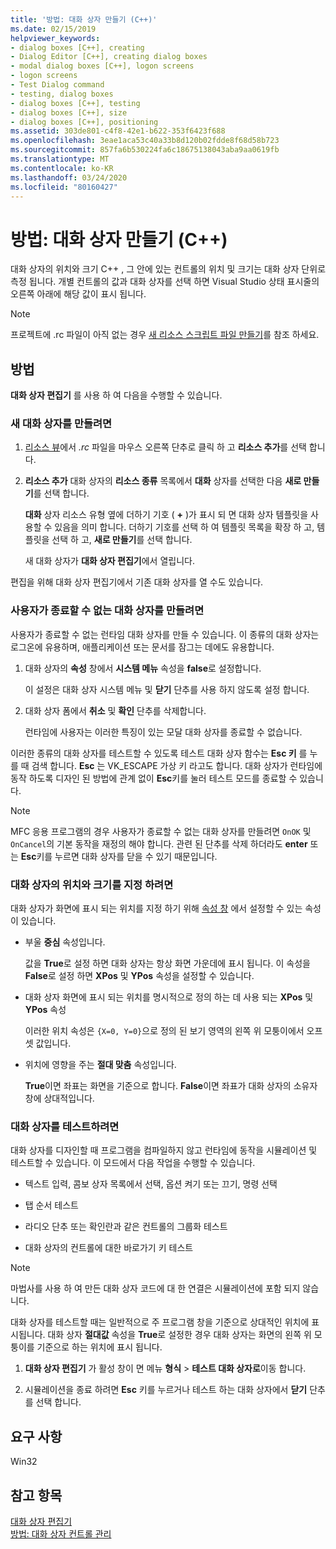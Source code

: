 ```yaml
---
title: '방법: 대화 상자 만들기 (C++)'
ms.date: 02/15/2019
helpviewer_keywords:
- dialog boxes [C++], creating
- Dialog Editor [C++], creating dialog boxes
- modal dialog boxes [C++], logon screens
- logon screens
- Test Dialog command
- testing, dialog boxes
- dialog boxes [C++], testing
- dialog boxes [C++], size
- dialog boxes [C++], positioning
ms.assetid: 303de801-c4f8-42e1-b622-353f6423f688
ms.openlocfilehash: 3eae1aca53c40a33b8d120b02fdde8f68d58b723
ms.sourcegitcommit: 857fa6b530224fa6c18675138043aba9aa0619fb
ms.translationtype: MT
ms.contentlocale: ko-KR
ms.lasthandoff: 03/24/2020
ms.locfileid: "80160427"
---
```

# <a name="how-to-create-a-dialog-box-c"></a>방법: 대화 상자 만들기 (C++)

대화 상자의 위치와 크기 C++ , 그 안에 있는 컨트롤의 위치 및 크기는 대화 상자 단위로 측정 됩니다. 개별 컨트롤의 값과 대화 상자를 선택 하면 Visual Studio 상태 표시줄의 오른쪽 아래에 해당 값이 표시 됩니다.

> [!NOTE]
> 프로젝트에 .rc 파일이 아직 없는 경우 [새 리소스 스크립트 파일 만들기](../windows/how-to-create-a-resource-script-file.md)를 참조 하세요.

## <a name="how-to"></a>방법

**대화 상자 편집기** 를 사용 하 여 다음을 수행할 수 있습니다.

### <a name="to-create-a-new-dialog-box"></a>새 대화 상자를 만들려면

1. [리소스 뷰](how-to-create-a-resource-script-file.md#create-resources)에서 *.rc* 파일을 마우스 오른쪽 단추로 클릭 하 고 **리소스 추가**를 선택 합니다.

1. **리소스 추가** 대화 상자의 **리소스 종류** 목록에서 **대화** 상자를 선택한 다음 **새로 만들기**를 선택 합니다.

   **대화** 상자 리소스 유형 옆에 더하기 기호 ( **+** )가 표시 되 면 대화 상자 템플릿을 사용할 수 있음을 의미 합니다. 더하기 기호를 선택 하 여 템플릿 목록을 확장 하 고, 템플릿을 선택 하 고, **새로 만들기**를 선택 합니다.

   새 대화 상자가 **대화 상자 편집기**에서 열립니다.

편집을 위해 대화 상자 편집기에서 기존 대화 상자를 열 수도 있습니다.

### <a name="to-create-a-dialog-box-that-a-user-cant-exit"></a>사용자가 종료할 수 없는 대화 상자를 만들려면

사용자가 종료할 수 없는 런타임 대화 상자를 만들 수 있습니다. 이 종류의 대화 상자는 로그온에 유용하며, 애플리케이션 또는 문서를 잠그는 데에도 유용합니다.

1. 대화 상자의 **속성** 창에서 **시스템 메뉴** 속성을 **false**로 설정합니다.

   이 설정은 대화 상자 시스템 메뉴 및 **닫기** 단추를 사용 하지 않도록 설정 합니다.

1. 대화 상자 폼에서 **취소** 및 **확인** 단추를 삭제합니다.

   런타임에 사용자는 이러한 특징이 있는 모달 대화 상자를 종료할 수 없습니다.

이러한 종류의 대화 상자를 테스트할 수 있도록 테스트 대화 상자 함수는 **Esc 키** 를 누를 때 검색 합니다. **Esc** 는 VK_ESCAPE 가상 키 라고도 합니다. 대화 상자가 런타임에 동작 하도록 디자인 된 방법에 관계 없이 **Esc**키를 눌러 테스트 모드를 종료할 수 있습니다.

> [!NOTE]
> MFC 응용 프로그램의 경우 사용자가 종료할 수 없는 대화 상자를 만들려면 `OnOK` 및 `OnCancel`의 기본 동작을 재정의 해야 합니다. 관련 된 단추를 삭제 하더라도 **enter** 또는 **Esc**키를 누르면 대화 상자를 닫을 수 있기 때문입니다.

### <a name="to-specify-the-location-and-size-of-a-dialog-box"></a>대화 상자의 위치와 크기를 지정 하려면

대화 상자가 화면에 표시 되는 위치를 지정 하기 위해 [속성 창](/visualstudio/ide/reference/properties-window) 에서 설정할 수 있는 속성이 있습니다.

- 부울 **중심** 속성입니다.

   값을 **True**로 설정 하면 대화 상자는 항상 화면 가운데에 표시 됩니다. 이 속성을 **False**로 설정 하면 **XPos** 및 **YPos** 속성을 설정할 수 있습니다.

- 대화 상자 화면에 표시 되는 위치를 명시적으로 정의 하는 데 사용 되는 **XPos** 및 **YPos** 속성

   이러한 위치 속성은 `{X=0, Y=0}`으로 정의 된 보기 영역의 왼쪽 위 모퉁이에서 오프셋 값입니다.

- 위치에 영향을 주는 **절대 맞춤** 속성입니다.

   **True**이면 좌표는 화면을 기준으로 합니다. **False**이면 좌표가 대화 상자의 소유자 창에 상대적입니다.

### <a name="to-test-a-dialog-box"></a>대화 상자를 테스트하려면

대화 상자를 디자인할 때 프로그램을 컴파일하지 않고 런타임에 동작을 시뮬레이션 및 테스트할 수 있습니다. 이 모드에서 다음 작업을 수행할 수 있습니다.

- 텍스트 입력, 콤보 상자 목록에서 선택, 옵션 켜기 또는 끄기, 명령 선택

- 탭 순서 테스트

- 라디오 단추 또는 확인란과 같은 컨트롤의 그룹화 테스트

- 대화 상자의 컨트롤에 대한 바로가기 키 테스트

> [!NOTE]
> 마법사를 사용 하 여 만든 대화 상자 코드에 대 한 연결은 시뮬레이션에 포함 되지 않습니다.

대화 상자를 테스트할 때는 일반적으로 주 프로그램 창을 기준으로 상대적인 위치에 표시됩니다. 대화 상자 **절대값** 속성을 **True**로 설정한 경우 대화 상자는 화면의 왼쪽 위 모퉁이를 기준으로 하는 위치에 표시 됩니다.

1. **대화 상자 편집기** 가 활성 창이 면 메뉴 **형식** > **테스트 대화 상자로**이동 합니다.

1. 시뮬레이션을 종료 하려면 **Esc** 키를 누르거나 테스트 하는 대화 상자에서 **닫기** 단추를 선택 합니다.

## <a name="requirements"></a>요구 사항

Win32

## <a name="see-also"></a>참고 항목

[대화 상자 편집기](../windows/dialog-editor.md)<br/>
[방법: 대화 상자 컨트롤 관리](../windows/controls-in-dialog-boxes.md)<br/>

